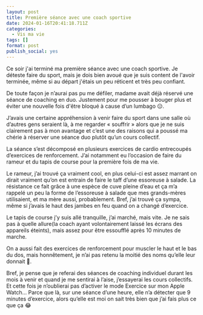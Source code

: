 ```yaml
---
layout: post
title: Première séance avec une coach sportive
date: 2024-01-16T20:41:18.711Z
categories:
  - Vis ma vie
tags: []
format: post
publish_social: yes
---
```

Ce soir j'ai terminé ma première séance avec une coach sportive. Je déteste faire du sport, mais je dois bien avoué que je suis content de l'avoir terminée, même si au départ j'étais un peu réticent et très peu confiant. 

De toute façon je n’aurai pas pu me défiler, madame avait déjà réservé une séance de coaching en duo. Justement pour me pousser à bouger plus et éviter une nouvelle fois d'être bloqué à cause d’un lumbago 😑. 

J’avais une certaine appréhension à venir faire du sport dans une salle où d’autres gens seraient là, à me regarder « souffrir » alors que je ne suis clairement pas à mon avantage et c’est une des raisons qui a poussé ma chérie à réserver une séance duo plutôt qu’un cours collectif. 

La séance s’est décomposé en plusieurs exercices de cardio entrecoupés d’exercices de renforcement. J’ai notamment eu l’occasion de faire du rameur et du tapis de course pour la première fois de ma vie. 

Le rameur, j’ai trouvé ça vraiment cool, en plus celui-ci est assez marrant on dirait vraiment qu’on est entrain de faire le taff d’une essoreuse à salade. La résistance ce fait grâce à une espèce de cuve pleine d’eau et ça m’a rappelé  un peu la forme de l’essoreuse à salade que mes grands-mères utilisaient, et ma mère aussi, probablement. Bref, j’ai trouvé ça sympa, même si j’avais le haut des jambes en feu quand on a changé d’exercice. 

Le tapis de course j’y suis allé tranquille, j’ai marché, mais vite. Je ne sais pas à quelle allure(la coach ayant volontairement laissé les écrans des appareils éteints), mais assez pour être essoufflé après 10 minutes de marche.

On a aussi fait des exercices de renforcement pour muscler le haut et le bas du dos, mais honnêtement, je n’ai pas retenu la moitié des noms qu’elle leur donnait 🤣.

Bref, je pense que je referai des séances de coaching individuel  durant les mois à venir et quand je me sentirai à l’aise, j’essayerai les cours collectifs. Et cette fois je n’oublierai pas d’activer le mode Exercice sur mon Apple Watch… Parce que là, sur une séance d’une heure, elle n’a détecter que 9 minutes d’exercice, alors qu’elle est moi on sait très bien que j’ai fais plus ce que ça 😂